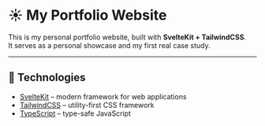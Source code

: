 # ☀️ My Portfolio Website

This is my personal portfolio website, built with **SvelteKit + TailwindCSS**.  
It serves as a personal showcase and my first real case study.

---

## 🚀 Technologies
- [SvelteKit](https://kit.svelte.dev/) – modern framework for web applications  
- [TailwindCSS](https://tailwindcss.com/) – utility-first CSS framework  
- [TypeScript](https://www.typescriptlang.org/) – type-safe JavaScript  
